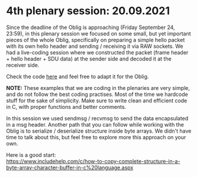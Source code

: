 # 4th plenary session: 20.09.2021 #

Since the deadline of the Oblig is approaching (Friday September 24, 23:59), in
this plenary session we focused on some small, but yet important pieces of the
whole Oblig, specifically on preparing a simple hello packet with its own hello
header and sending / receiving it via RAW sockets. We had a live-coding session
where we constructed the packet (frame header + hello header + SDU data) at the
sender side and decoded it at the receiver side.

Check the code [here](https://github.com/kr1stj0n/plenaries-in3230-h21/tree/main/p4_20-09-2021/ping-pong)
and feel free to adapt it for the Oblig.  

**NOTE:** These examples that we are coding in the plenaries are very simple,
and do not follow the best coding practises. Most of the time we hardcode stuff
for the sake of simplicity.
Make sure to write clean and efficient code in C, with proper functions and
better comments.  

In this session we used sendmsg / recvmsg to send the data encapsulated in a msg
header. Another path that you can follow while working with the Oblig is to
serialize / deserialize structure inside byte arrays. We didn't have time to
talk about this, but feel free to explore more this approach on your own.  

Here is a good start:  
<https://www.includehelp.com/c/how-to-copy-complete-structure-in-a-byte-array-character-buffer-in-c%20language.aspx>
